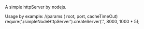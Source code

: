 A simple httpServer by nodejs.

Usage by example:
    //params ( root, port, cacheTimeOut)
    require('./simpleNodeHttpServer').createServer('.', 8000, 1000 * 5);
